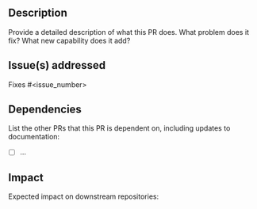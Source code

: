 ## Description

Provide a detailed description of what this PR does. What problem does it fix? What new capability does it add?

## Issue(s) addressed

Fixes #<issue_number>

## Dependencies

List the other PRs that this PR is dependent on, including updates to documentation:

- [ ] ...

## Impact

Expected impact on downstream repositories:

